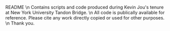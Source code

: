README \n
Contains scripts and code produced during Kevin Jou's tenure at New York University Tandon Bridge. \n
All code is publically available for reference.  Please cite any work directly copied or used for other purposes. \n
Thank you.
